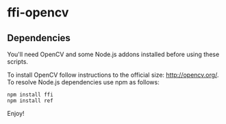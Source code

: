 # ffi-opencv

## Dependencies
You'll need OpenCV and some Node.js addons installed before using these scripts. 

To install OpenCV follow instructions to the official size: http://opencv.org/. 
To resolve Node.js dependencies use npm as follows:  

```
npm install ffi
npm install ref
```

Enjoy!
